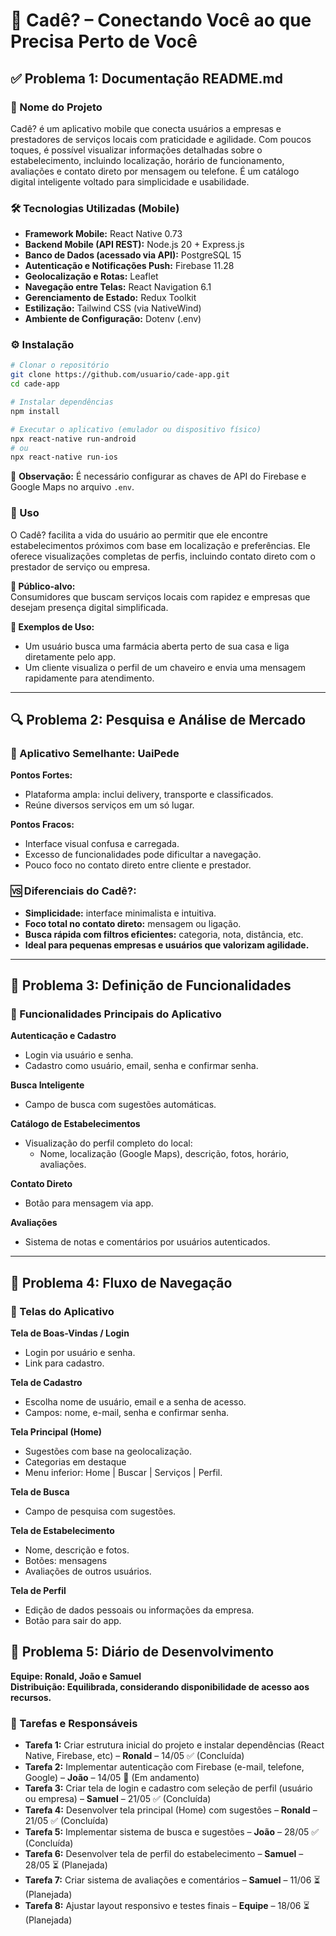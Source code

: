 # 📱 Cadê? – Conectando Você ao que Precisa Perto de Você

## ✅ Problema 1: Documentação README.md

### 🧾 Nome do Projeto
Cadê? é um aplicativo mobile que conecta usuários a empresas e prestadores de serviços locais com praticidade e agilidade. Com poucos toques, é possível visualizar informações detalhadas sobre o estabelecimento, incluindo localização, horário de funcionamento, avaliações e contato direto por mensagem ou telefone. É um catálogo digital inteligente voltado para simplicidade e usabilidade.

### 🛠️ Tecnologias Utilizadas (Mobile)
- **Framework Mobile:** React Native 0.73  
- **Backend Mobile (API REST):** Node.js 20 + Express.js  
- **Banco de Dados (acessado via API):** PostgreSQL 15  
- **Autenticação e Notificações Push:** Firebase 11.28  
- **Geolocalização e Rotas:** Leaflet  
- **Navegação entre Telas:** React Navigation 6.1  
- **Gerenciamento de Estado:** Redux Toolkit  
- **Estilização:** Tailwind CSS (via NativeWind)  
- **Ambiente de Configuração:** Dotenv (.env)

### ⚙️ Instalação
```bash
# Clonar o repositório
git clone https://github.com/usuario/cade-app.git
cd cade-app

# Instalar dependências
npm install

# Executar o aplicativo (emulador ou dispositivo físico)
npx react-native run-android
# ou
npx react-native run-ios
```

🔐 **Observação:** É necessário configurar as chaves de API do Firebase e Google Maps no arquivo `.env`.

### 📲 Uso
O Cadê? facilita a vida do usuário ao permitir que ele encontre estabelecimentos próximos com base em localização e preferências. Ele oferece visualizações completas de perfis, incluindo contato direto com o prestador de serviço ou empresa.

**👥 Público-alvo:**  
Consumidores que buscam serviços locais com rapidez e empresas que desejam presença digital simplificada.

**🧪 Exemplos de Uso:**
- Um usuário busca uma farmácia aberta perto de sua casa e liga diretamente pelo app.
- Um cliente visualiza o perfil de um chaveiro e envia uma mensagem rapidamente para atendimento.

---

## 🔍 Problema 2: Pesquisa e Análise de Mercado

### 📱 Aplicativo Semelhante: UaiPede

**Pontos Fortes:**
- Plataforma ampla: inclui delivery, transporte e classificados.
- Reúne diversos serviços em um só lugar.

**Pontos Fracos:**
- Interface visual confusa e carregada.
- Excesso de funcionalidades pode dificultar a navegação.
- Pouco foco no contato direto entre cliente e prestador.

### 🆚 Diferenciais do Cadê?:
- **Simplicidade:** interface minimalista e intuitiva.
- **Foco total no contato direto:** mensagem ou ligação.
- **Busca rápida com filtros eficientes:** categoria, nota, distância, etc.
- **Ideal para pequenas empresas e usuários que valorizam agilidade.**

---

## 🧩 Problema 3: Definição de Funcionalidades

### 🔑 Funcionalidades Principais do Aplicativo

**Autenticação e Cadastro**
- Login via usuário e senha.
- Cadastro como usuário, email, senha e confirmar senha.

**Busca Inteligente**
- Campo de busca com sugestões automáticas.

**Catálogo de Estabelecimentos**
- Visualização do perfil completo do local:
  - Nome, localização (Google Maps), descrição, fotos, horário, avaliações.

**Contato Direto**
- Botão para mensagem via app.

**Avaliações**
- Sistema de notas e comentários por usuários autenticados.

---

## 🔄 Problema 4: Fluxo de Navegação

### 📲 Telas do Aplicativo

**Tela de Boas-Vindas / Login**
- Login por usuário e senha.
- Link para cadastro.

**Tela de Cadastro**
- Escolha nome de usuário, email e a senha de acesso.
- Campos: nome, e-mail, senha e confirmar senha.

**Tela Principal (Home)**
- Sugestões com base na geolocalização.
- Categorias em destaque 
- Menu inferior: Home | Buscar | Serviços | Perfil.

**Tela de Busca**
- Campo de pesquisa com sugestões.

**Tela de Estabelecimento**
- Nome, descrição e fotos.
- Botões: mensagens
- Avaliações de outros usuários.

**Tela de Perfil**
- Edição de dados pessoais ou informações da empresa.
- Botão para sair do app.

## 🔧 Problema 5: Diário de Desenvolvimento

**Equipe: Ronald, João e Samuel**  
**Distribuição: Equilibrada, considerando disponibilidade de acesso aos recursos.**

### 📅 Tarefas e Responsáveis

- **Tarefa 1:** Criar estrutura inicial do projeto e instalar dependências (React Native, Firebase, etc) – **Ronald** – 14/05 ✅ (Concluída)
- **Tarefa 2:** Implementar autenticação com Firebase (e-mail, telefone, Google) – **João** – 14/05 🔄 (Em andamento)
- **Tarefa 3:** Criar tela de login e cadastro com seleção de perfil (usuário ou empresa) – **Samuel** – 21/05 ✅ (Concluída)
- **Tarefa 4:** Desenvolver tela principal (Home) com sugestões – **Ronald** – 21/05 ✅ (Concluída)
- **Tarefa 5:** Implementar sistema de busca e sugestões – **João** – 28/05 ✅ (Concluída)
- **Tarefa 6:** Desenvolver tela de perfil do estabelecimento – **Samuel** – 28/05 ⏳ (Planejada)
- **Tarefa 7:** Criar sistema de avaliações e comentários – **Samuel** – 11/06 ⏳ (Planejada)
- **Tarefa 8:** Ajustar layout responsivo e testes finais – **Equipe** – 18/06 ⏳ (Planejada)
